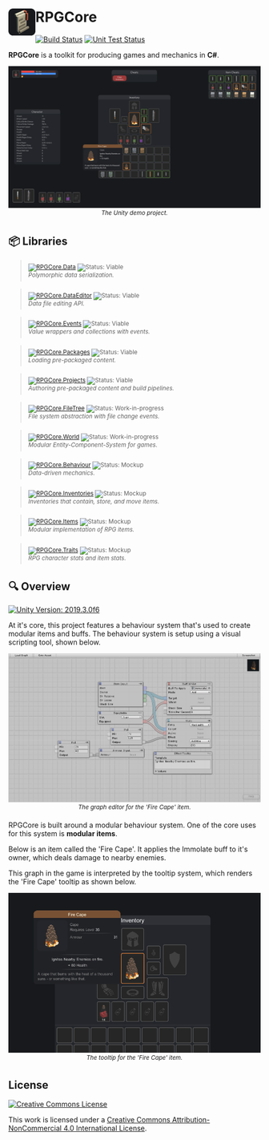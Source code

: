 <h1>
<img src="./src/icon.png" width="54" height="54" align="left" />
RPGCore
</h1>

[![Build Status](https://github.com/Fydar/RPGCore/workflows/Build/badge.svg)](https://github.com/Fydar/RPGCore/actions?query=workflow%3ABuild)
[![Unit Test Status](https://github.com/Fydar/RPGCore/workflows/Unit%20Tests/badge.svg)](https://github.com/Fydar/RPGCore/actions?query=workflow%3A%22Unit+Tests%22)

**RPGCore** is a toolkit for producing games and mechanics in **C#**.

<p align="center">
  <img src="./img/screenshots/Main.png" alt="RPGCore Main Demo"/>
  <sup><i>The Unity demo project.</i></sup>
</p>

## 📦 Libraries

> <sub>[![RPGCore.Data](https://img.shields.io/badge/📦%20RPGCore-Data-333333.svg)](./src/libs/RPGCore.Data) ![Status: Viable](https://img.shields.io/badge/✔-2b83e0)</sub>\
> <sup>_Polymorphic data serialization._</sup>

> <sub>[![RPGCore.DataEditor](https://img.shields.io/badge/📦%20RPGCore-DataEditor-333333.svg)](./src/libs/RPGCore.DataEditor) ![Status: Viable](https://img.shields.io/badge/✔-2b83e0)</sub>\
> <sup>_Data file editing API._</sup>

> <sub>[![RPGCore.Events](https://img.shields.io/badge/📦%20RPGCore-Events-333333.svg)](./src/libs/RPGCore.Events) ![Status: Viable](https://img.shields.io/badge/✔-2b83e0)</sub>\
> <sup>_Value wrappers and collections with events._</sup>

> <sub>[![RPGCore.Packages](https://img.shields.io/badge/📦%20RPGCore-Packages-333333.svg)](./src/libs/RPGCore.Packages) ![Status: Viable](https://img.shields.io/badge/✔-2b83e0)</sub>\
> <sup>_Loading pre-packaged content._</sup>

> <sub>[![RPGCore.Projects](https://img.shields.io/badge/📦%20RPGCore-Projects-333333.svg)](./src/libs/RPGCore.Projects) ![Status: Viable](https://img.shields.io/badge/✔-2b83e0)</sub>\
> <sup>_Authoring pre-packaged content and build pipelines._</sup>

> <sub>[![RPGCore.FileTree](https://img.shields.io/badge/📦%20RPGCore-FileTree-333333.svg)](./src/libs/RPGCore.FileTree) ![Status: Work-in-progress](https://img.shields.io/badge/🚧-ffc62b)</sub>\
> <sup>_File system abstraction with file change events._</sup>

> <sub>[![RPGCore.World](https://img.shields.io/badge/📦%20RPGCore-World-333333.svg)](./src/libs/RPGCore.World) ![Status: Work-in-progress](https://img.shields.io/badge/🚧-ffc62b)</sub>\
> <sup>_Modular Entity-Component-System for games._</sup>

> <sub>[![RPGCore.Behaviour](https://img.shields.io/badge/📦%20RPGCore-Behaviour-333333.svg)](./src/libs/RPGCore.Behaviour) ![Status: Mockup](https://img.shields.io/badge/🔥-e83f3f)</sub>\
> <sup>_Data-driven mechanics._</sup>

> <sub>[![RPGCore.Inventories](https://img.shields.io/badge/📦%20RPGCore-Inventories-333333.svg)](./src/libs/RPGCore.Inventories) ![Status: Mockup](https://img.shields.io/badge/🔥-e83f3f)</sub>\
> <sup>_Inventories that contain, store, and move items._</sup>

> <sub>[![RPGCore.Items](https://img.shields.io/badge/📦%20RPGCore-Items-333333.svg)](./src/libs/RPGCore.Items) ![Status: Mockup](https://img.shields.io/badge/🔥-e83f3f)</sub>\
> <sup>_Modular implementation of RPG items._</sup>

> <sub>[![RPGCore.Traits](https://img.shields.io/badge/📦%20RPGCore-Traits-333333.svg)](./src/libs/RPGCore.Traits) ![Status: Mockup](https://img.shields.io/badge/🔥-e83f3f)</sub>\
> <sup>_RPG character stats and item stats._</sup>

## 🔍 Overview

[![Unity Version: 2019.3.0f6](https://img.shields.io/badge/Unity-2019.3.0f6-333333.svg?logo=unity)](https://unity3d.com/get-unity/download/archive)

At it's core, this project features a behaviour system that's used to create modular items and buffs. The behaviour system is setup using a visual scripting tool, shown below.

<p align="center">
  <img src="./img/screenshots/FireCapeGraph.png" alt="Fire Cape Graph"/>
  <sup><i>The graph editor for the 'Fire Cape' item.</i></sup>
</p>

RPGCore is built around a modular behaviour system. One of the core uses for this system is **modular items**.

Below is an item called the 'Fire Cape'. It applies the Immolate buff to it's owner, which deals damage to nearby enemies.

This graph in the game is interpreted by the tooltip system, which renders the 'Fire Cape' tooltip as shown below.

<p align="center">
  <img src="./img/screenshots/FireCapeTooltip.png" alt="Fire Cape Tooltip"/>
  <sup><i>The tooltip for the 'Fire Cape' item.</i></sup>
</p>

## License

[![Creative Commons License](https://i.creativecommons.org/l/by-nc/4.0/88x31.png)](http://creativecommons.org/licenses/by-nc/4.0/)

This work is licensed under a [Creative Commons Attribution-NonCommercial 4.0 International License](http://creativecommons.org/licenses/by-nc/4.0/).
